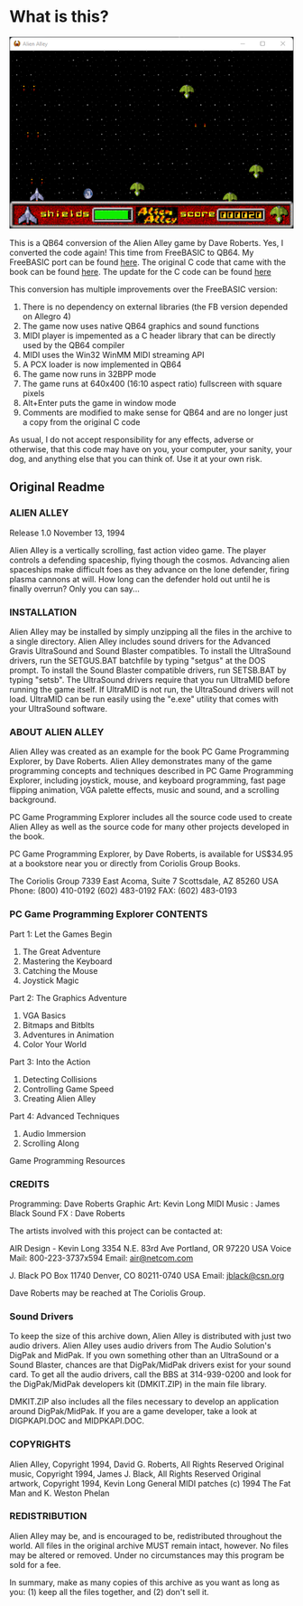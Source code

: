 # What is this?

![Screenshot](screenshot.png)

This is a QB64 conversion of the Alien Alley game by Dave Roberts. Yes, I converted the code again! This time from FreeBASIC to QB64. My FreeBASIC port can be found [here](https://drive.google.com/file/d/1s9_G8ZWX_hLLAPQlZcnNke4TllMCIVSf/view). The original C code that came with the book can be found [here](http://www.droberts.com/pcgpex/source.zip). The update for the C code can be found [here](http://www.droberts.com/pcgpex/update.zip)

This conversion has multiple improvements over the FreeBASIC version:

1. There is no dependency on external libraries (the FB version depended on Allegro 4)
2. The game now uses native QB64 graphics and sound functions
3. MIDI player is impemented as a C header library that can be directly used by the QB64 compiler
4. MIDI uses the Win32 WinMM MIDI streaming API
5. A PCX loader is now implemented in QB64
6. The game now runs in 32BPP mode
7. The game runs at 640x400 (16:10 aspect ratio) fullscreen with square pixels
8. Alt+Enter puts the game in window mode
9. Comments are modified to make sense for QB64 and are no longer just a copy from the original C code

As usual, I do not accept responsibility for any effects, adverse or otherwise, that this code may have on you, your computer, your sanity, your dog, and anything else that you can think of. Use it at your own risk.

## Original Readme

### ALIEN ALLEY

Release 1.0
November 13, 1994

Alien Alley is a vertically scrolling, fast action video game. The player controls a defending spaceship, flying though the cosmos.  Advancing alien spaceships make difficult foes as they advance on the lone defender, firing plasma cannons at will. How long can the defender hold out until he is finally overrun? Only you can say...

### INSTALLATION

Alien Alley may be installed by simply unzipping all the files in the archive to a single directory.  Alien Alley includes sound drivers for the Advanced Gravis UltraSound and Sound Blaster compatibles. To install the UltraSound drivers, run the SETGUS.BAT batchfile by typing "setgus" at the DOS prompt. To install the Sound Blaster compatible drivers, run SETSB.BAT by typing "setsb". The UltraSound drivers require that you run UltraMID before running the game itself.  If UltraMID is not run, the UltraSound drivers will not load. UltraMID can be run easily using the "e.exe" utility that comes with your UltraSound software.

### ABOUT ALIEN ALLEY

Alien Alley was created as an example for the book PC Game Programming Explorer, by Dave Roberts. Alien Alley demonstrates many of the game programming concepts and techniques described in PC Game Programming Explorer, including joystick, mouse, and keyboard programming, fast page flipping animation, VGA palette effects, music and sound, and a scrolling background.

PC Game Programming Explorer includes all the source code used to create Alien Alley as well as the source code for many other projects developed in the book.

PC Game Programming Explorer, by Dave Roberts, is available for US$34.95 at a bookstore near you or directly from Coriolis Group Books.

The Coriolis Group
7339 East Acoma, Suite 7
Scottsdale, AZ 85260 USA
Phone: (800) 410-0192
       (602) 483-0192
FAX:   (602) 483-0193

### PC Game Programming Explorer CONTENTS

Part 1: Let the Games Begin

1. The Great Adventure
2. Mastering the Keyboard
3. Catching the Mouse
4. Joystick Magic

Part 2: The Graphics Adventure

1. VGA Basics
2. Bitmaps and Bitblts
3. Adventures in Animation
4. Color Your World

Part 3: Into the Action

1. Detecting Collisions
2. Controlling Game Speed
3. Creating Alien Alley

Part 4: Advanced Techniques

1. Audio Immersion
2. Scrolling Along

Game Programming Resources

### CREDITS

Programming: Dave Roberts
Graphic Art: Kevin Long
MIDI Music : James Black
Sound FX   : Dave Roberts

The artists involved with this project can be contacted at:

AIR Design - Kevin Long
3354 N.E. 83rd Ave
Portland, OR 97220 USA
Voice Mail: 800-223-3737x594
Email: air@netcom.com

J. Black
PO Box 11740
Denver, CO 80211-0740 USA
Email: jblack@csn.org

Dave Roberts may be reached at The Coriolis Group.

### Sound Drivers

To keep the size of this archive down, Alien Alley is distributed with just two audio drivers.  Alien Alley uses audio drivers from The Audio Solution's DigPak and MidPak. If you own something other than an UltraSound or a Sound Blaster, chances are that DigPak/MidPak drivers exist for your sound card. To get all the audio drivers, call the BBS at 314-939-0200 and look for the DigPak/MidPak developers kit (DMKIT.ZIP) in the main file library.

DMKIT.ZIP also includes all the files necessary to develop an application around DigPak/MidPak. If you are a game developer, take a look at DIGPKAPI.DOC and MIDPKAPI.DOC.

### COPYRIGHTS

Alien Alley, Copyright 1994, David G. Roberts, All Rights Reserved
Original music, Copyright 1994, James J. Black, All Rights Reserved
Original artwork, Copyright 1994, Kevin Long
General MIDI patches (c) 1994 The Fat Man and K. Weston Phelan

### REDISTRIBUTION

Alien Alley may be, and is encouraged to be, redistributed throughout the world.  All files in the original archive MUST remain intact, however.  No files may be altered or removed. Under no circumstances may this program be sold for a fee.

In summary, make as many copies of this archive as you want as long as you: (1) keep all the files together, and (2) don't sell it.
